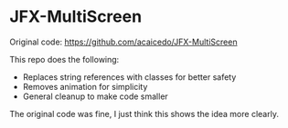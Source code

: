 JFX-MultiScreen
===============

Original code: https://github.com/acaicedo/JFX-MultiScreen

This repo does the following:

- Replaces string references with classes for better safety
- Removes animation for simplicity
- General cleanup to make code smaller

The original code was fine, I just think this shows the idea more clearly.
